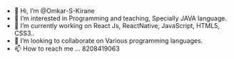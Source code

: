 - 👋 Hi, I’m @Omkar-S-Kirane
- 👀 I’m interested in Programming and teaching, Specially JAVA language.
- 🌱 I’m currently working on React Js, ReactNative, JavaScript, HTML5, CSS3..
- 💞️ I’m looking to collaborate on Various programming languages.
- 📫 How to reach me ... 8208419063

<!---
Omkar-S-Kirane/Omkar-S-Kirane is a ✨ special ✨ repository because its `README.md` (this file) appears on your GitHub profile.
You can click the Preview link to take a look at your changes.
--->
